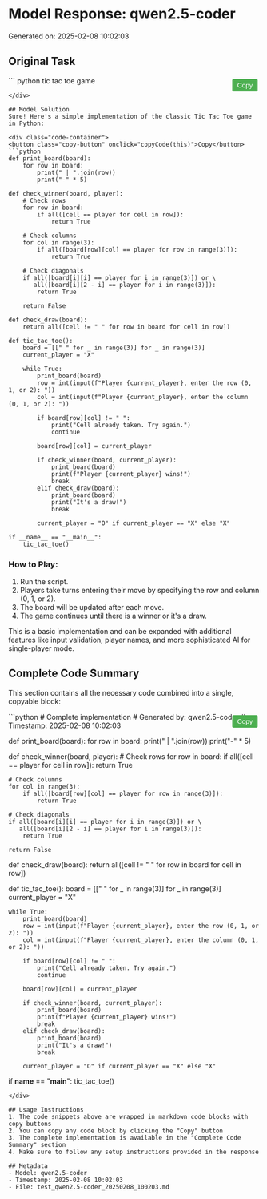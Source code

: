 # Model Response: qwen2.5-coder
Generated on: 2025-02-08 10:02:03


<style>
.copy-button {
    position: absolute;
    top: 5px;
    right: 5px;
    padding: 5px 10px;
    background-color: #4CAF50;
    color: white;
    border: none;
    border-radius: 3px;
    cursor: pointer;
    z-index: 1;
}
.code-container {
    position: relative;
    margin: 10px 0;
}
.copy-button:hover {
    background-color: #45a049;
}
.copy-button:active {
    background-color: #3d8b40;
}
</style>

<script>
function copyCode(buttonElement) {
    const codeBlock = buttonElement.parentElement.querySelector('code');
    const range = document.createRange();
    range.selectNode(codeBlock);
    window.getSelection().removeAllRanges();
    window.getSelection().addRange(range);
    try {
        document.execCommand('copy');
        buttonElement.textContent = 'Copied!';
        setTimeout(() => {
            buttonElement.textContent = 'Copy';
        }, 2000);
    } catch(e) {
        console.error('Failed to copy text:', e);
        buttonElement.textContent = 'Failed to copy';
    }
    window.getSelection().removeAllRanges();
}
</script>


## Original Task
<div class="code-container">
<button class="copy-button" onclick="copyCode(this)">Copy</button>
```
python tic tac toe game

```
</div>

## Model Solution
Sure! Here's a simple implementation of the classic Tic Tac Toe game in Python:

<div class="code-container">
<button class="copy-button" onclick="copyCode(this)">Copy</button>
```python
def print_board(board):
    for row in board:
        print(" | ".join(row))
        print("-" * 5)

def check_winner(board, player):
    # Check rows
    for row in board:
        if all([cell == player for cell in row]):
            return True
    
    # Check columns
    for col in range(3):
        if all([board[row][col] == player for row in range(3)]):
            return True
    
    # Check diagonals
    if all([board[i][i] == player for i in range(3)]) or \
       all([board[i][2 - i] == player for i in range(3)]):
        return True
    
    return False

def check_draw(board):
    return all([cell != " " for row in board for cell in row])

def tic_tac_toe():
    board = [[" " for _ in range(3)] for _ in range(3)]
    current_player = "X"
    
    while True:
        print_board(board)
        row = int(input(f"Player {current_player}, enter the row (0, 1, or 2): "))
        col = int(input(f"Player {current_player}, enter the column (0, 1, or 2): "))
        
        if board[row][col] != " ":
            print("Cell already taken. Try again.")
            continue
        
        board[row][col] = current_player
        
        if check_winner(board, current_player):
            print_board(board)
            print(f"Player {current_player} wins!")
            break
        elif check_draw(board):
            print_board(board)
            print("It's a draw!")
            break
        
        current_player = "O" if current_player == "X" else "X"

if __name__ == "__main__":
    tic_tac_toe()
```
</div>

### How to Play:
1. Run the script.
2. Players take turns entering their move by specifying the row and column (0, 1, or 2).
3. The board will be updated after each move.
4. The game continues until there is a winner or it's a draw.

This is a basic implementation and can be expanded with additional features like input validation, player names, and more sophisticated AI for single-player mode.

## Complete Code Summary
This section contains all the necessary code combined into a single, copyable block:

<div class="code-container">
<button class="copy-button" onclick="copyCode(this)">Copy</button>
```python
# Complete implementation
# Generated by: qwen2.5-coder
# Timestamp: 2025-02-08 10:02:03

def print_board(board):
    for row in board:
        print(" | ".join(row))
        print("-" * 5)

def check_winner(board, player):
    # Check rows
    for row in board:
        if all([cell == player for cell in row]):
            return True
    
    # Check columns
    for col in range(3):
        if all([board[row][col] == player for row in range(3)]):
            return True
    
    # Check diagonals
    if all([board[i][i] == player for i in range(3)]) or \
       all([board[i][2 - i] == player for i in range(3)]):
        return True
    
    return False

def check_draw(board):
    return all([cell != " " for row in board for cell in row])

def tic_tac_toe():
    board = [[" " for _ in range(3)] for _ in range(3)]
    current_player = "X"
    
    while True:
        print_board(board)
        row = int(input(f"Player {current_player}, enter the row (0, 1, or 2): "))
        col = int(input(f"Player {current_player}, enter the column (0, 1, or 2): "))
        
        if board[row][col] != " ":
            print("Cell already taken. Try again.")
            continue
        
        board[row][col] = current_player
        
        if check_winner(board, current_player):
            print_board(board)
            print(f"Player {current_player} wins!")
            break
        elif check_draw(board):
            print_board(board)
            print("It's a draw!")
            break
        
        current_player = "O" if current_player == "X" else "X"

if __name__ == "__main__":
    tic_tac_toe()

```
</div>

## Usage Instructions
1. The code snippets above are wrapped in markdown code blocks with copy buttons
2. You can copy any code block by clicking the "Copy" button
3. The complete implementation is available in the "Complete Code Summary" section
4. Make sure to follow any setup instructions provided in the response

## Metadata
- Model: qwen2.5-coder
- Timestamp: 2025-02-08 10:02:03
- File: test_qwen2.5-coder_20250208_100203.md
